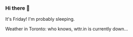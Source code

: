 ### Hi there :wave:

It's Friday! I'm probably sleeping.

Weather in Toronto: who knows, wttr.in is currently down...
